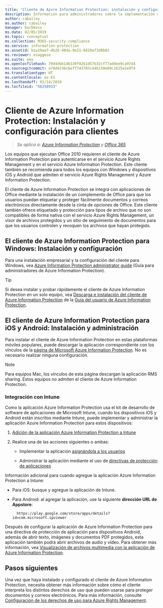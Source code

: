 ```yaml
---
title: 'Cliente de Azure Information Protection: instalación y configuración'
description: Información para administradores sobre la implementación del cliente de Azure Information Protection en dispositivos móviles y equipos con Windows.
author: cabailey
ms.author: cabailey
manager: barbkess
ms.date: 02/05/2019
ms.topic: conceptual
ms.collection: M365-security-compliance
ms.service: information-protection
ms.assetid: b1a19ae7-db26-40da-9e21-6620af3d0b02
ms.reviewer: esaggese
ms.suite: ems
ms.openlocfilehash: 79d4dbb1d6339f0261d57b32cf77addee9ca9744
ms.sourcegitcommit: a78d4236cbeff743703c44b150e69c1625a2e9f4
ms.translationtype: HT
ms.contentlocale: es-ES
ms.lasthandoff: 02/14/2019
ms.locfileid: "56258933"
---
```

# <a name="azure-information-protection-client-installation-and-configuration-for-clients"></a>Cliente de Azure Information Protection: Instalación y configuración para clientes

>*Se aplica a: [Azure Information Protection](https://azure.microsoft.com/pricing/details/information-protection) y [Office 365](https://download.microsoft.com/download/E/C/F/ECF42E71-4EC0-48FF-AA00-577AC14D5B5C/Azure_Information_Protection_licensing_datasheet_EN-US.pdf)*

Los equipos que ejecutan Office 2010 requieren el cliente de Azure Information Protection para autenticarse en el servicio Azure Rights Management y en el servicio Azure Information Protection. Este cliente también se recomienda para todos los equipos con Windows y dispositivos iOS y Android que admiten el servicio Azure Rights Management y Azure Information Protection. 

El cliente de Azure Information Protection se integra con aplicaciones de Office mediante la instalación de un complemento de Office para que los usuarios puedan etiquetar y proteger fácilmente documentos y correos electrónicos directamente desde la cinta de opciones de Office. Este cliente también ofrece etiquetado y protección para tipos de archivo que no son compatibles de forma nativa con el servicio Azure Rights Management, un visor de archivos protegidos y un sitio de seguimiento de documentos para que los usuarios controlen y revoquen los archivos que hayan protegido.

## <a name="the-azure-information-protection-client-for-windows-installation-and-configuration"></a>El cliente de Azure Information Protection para Windows: Instalación y configuración

Para una instalación empresarial y la configuración del cliente para Windows, vea [Azure Information Protection administrator guide](./rms-client/client-admin-guide.md) (Guía para administradores de Azure Information Protection).

> [!TIP]
> Si desea instalar y probar rápidamente el cliente de Azure Information Protection en un solo equipo, vea [Descarga e instalación del cliente de Azure Information Protection](./rms-client/install-client-app.md) de la [Guía del usuario de Azure Information Protection](./rms-client/client-user-guide.md).

## <a name="the-azure-information-protection-client-for-ios-and-android-installation-and-management"></a>El cliente de Azure Information Protection para iOS y Android: Instalación y administración

Para instalar el cliente de Azure Information Protection en estas plataformas móviles populares, puede descargar la aplicación correspondiente con los vínculos de la [página de Microsoft Azure Information Protection](https://go.microsoft.com/fwlink/?LinkId=303970). No es necesario realizar ninguna configuración.

> [!NOTE]
> Para equipos Mac, los vínculos de esta página descargan la aplicación RMS sharing. Estos equipos no admiten el cliente de Azure Information Protection.

### <a name="integration-with-intune"></a>Integración con Intune

Como la aplicación Azure Information Protection usa el kit de desarrollo de software de aplicaciones de Microsoft Intune, cuando los dispositivos iOS y Android están inscritos mediante Intune, puede implementar y administrar la aplicación Azure Information Protection para estos dispositivos:

1. [Adición de la aplicación Azure Information Protection a Intune](/intune/apps-add) 

2. Realice una de las acciones siguientes o ambas:
    
    - Implementar la aplicación [asignándola a los usuarios](/intune/apps-deploy)
    
    - Administrar la aplicación mediante el uso de [directivas de protección de aplicaciones](/intune/app-protection-policies)

Información adicional para cuando agregue la aplicación Azure Information Protection a Intune:

- Para iOS: busque y agregue la aplicación de Intune.

- Para Android: al agregar la aplicación, use la siguiente **dirección URL de Appstore**:
        
        https://play.google.com/store/apps/details?id=com.microsoft.ipviewer

Después de configurar la aplicación de Azure Information Protection para una directiva de protección de aplicación para dispositivos Android, además de abrir texto, imágenes y documentos PDF protegidos, esta aplicación también podrá abrir archivos de audio y vídeo. Para obtener más información, vea [Visualización de archivos multimedia con la aplicación de Azure Information Protection](/intune/end-user-mam-apps-android#view-media-files-with-the-azure-information-protection-app).

## <a name="next-steps"></a>Pasos siguientes

Una vez que haya instalado y configurado el cliente de Azure Information Protection, necesita obtener más información sobre cómo el cliente interpreta los distintos derechos de uso que pueden usarse para proteger documentos y correos electrónicos. Para más información, consulte [Configuración de los derechos de uso para Azure Rights Management](configure-usage-rights.md).
